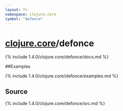 ```yaml
---
layout: fn
namespace: clojure.core
symbol: "defonce"
---
```


# [clojure.core](../)/defonce

{% include 1.4.0/clojure.core/defonce/docs.md %}

##Examples

{% include 1.4.0/clojure.core/defonce/examples.md %}
## Source
{% include 1.4.0/clojure.core/defonce/src.md %}

